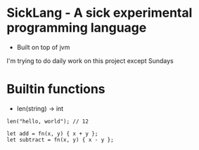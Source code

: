 # SickLang - A sick experimental programming language

- Built on top of jvm 

I'm trying to do daily work on this project except Sundays

# Builtin functions
- len(string) -> int
```
len("hello, world"); // 12 
```

```
let add = fn(x, y) { x + y };
let subtract = fn(x, y) { x - y };
```